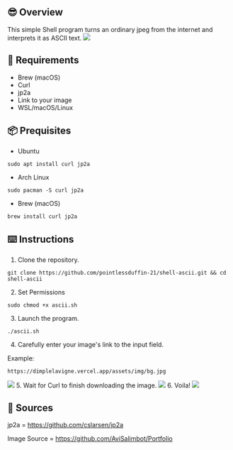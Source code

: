 ## 😎 Overview
This simple Shell program turns an ordinary jpeg from the internet and interprets it as ASCII text.
<img src="https://gpupv.yeems214.xyz/R%20e%20p%20o%20s%20i%20t%20o%20r%20y/half-ascii.jpg" />

## 📝 Requirements
- Brew (macOS)
- Curl
- jp2a
- Link to your image
- WSL/macOS/Linux

## 📦 Prequisites
- Ubuntu
```SHELL
sudo apt install curl jp2a
```
- Arch Linux
```SHELL
sudo pacman -S curl jp2a
```
- Brew (macOS)
```SHELL
brew install curl jp2a
```

## ⌨️ Instructions
1. Clone the repository.
```SHELL
git clone https://github.com/pointlessduffin-21/shell-ascii.git && cd shell-ascii
```
2. Set Permissions
```SHELL
sudo chmod +x ascii.sh
```
3. Launch the program.
```SHELL
./ascii.sh
```
4. Carefully enter your image's link to the input field.

Example: 
```SHELL
https://dimplelavigne.vercel.app/assets/img/bg.jpg
```
<img src="https://i.yeems214.xyz/i/c9b34aa2-8fd7-4d3e-834f-6a569790e0fa.png" />
5. Wait for Curl to finish downloading the image.
<img src="https://i.yeems214.xyz/i/5d53c01d-3f84-409c-bcf0-d50a2bca4931.png" />
6. Voila!
<img src="https://i.yeems214.xyz/i/d3ff5764-b784-4c72-bce9-0c960426f8ba.png" />

## 📃 Sources
jp2a = https://github.com/cslarsen/jp2a

Image Source = https://github.com/AviSalimbot/Portfolio
